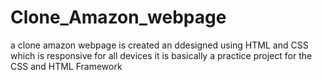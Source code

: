 # Clone_Amazon_webpage
a clone amazon webpage is created an ddesigned using HTML and CSS which is responsive for all devices 
it is basically a practice project for the CSS and HTML Framework
